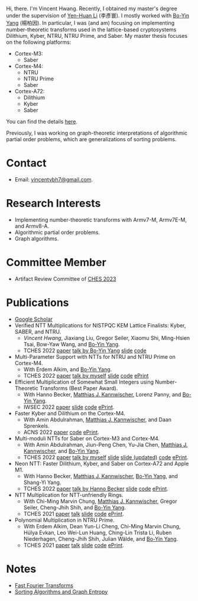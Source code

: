 

Hi, there. I'm Vincent Hwang.
Recently, I obtained my master's degree under the supervision of [Yen-Huan Li](https://sites.google.com/site/yenhuanli/home) (李彥寰).
I mostly worked with [Bo-Yin Yang](https://homepage.iis.sinica.edu.tw/pages/byyang/index_en.html) (楊柏因).
In particular, I was (and am) focusing on implementing number-theoretic transforms used in the lattice-based cryptosystems Dilithium, Kyber, NTRU, NTRU Prime, and Saber.
My master thesis focuses on the following platforms:
- Cortex-M3:
    - Saber
- Cortex-M4:
    - NTRU
    - NTRU Prime
    - Saber
- Cortex-A72:
    - Dilithium
    - Kyber
    - Saber

You can find the details [here](https://github.com/vincentvbh/NTTs_with_Armv7-M_Armv7E-M_Armv8-A).

Previously, I was working on graph-theoretic interpretations of algorithmic partial order problems,
which are generalizations of sorting problems.

# Contact
- Email: vincentvbh7@gmail.com.

# Research Interests
- Implementing number-theoretic transforms with Armv7-M, Armv7E-M, and Armv8-A.
- Algorithmic partial order problems.
- Graph algorithms.

# Committee Member
- Artifact Review Committee of [CHES 2023](https://ches.iacr.org/2023/)

# Publications
- [Google Scholar](https://scholar.google.com.ec/citations?user=idEjFxoAAAAJ&hl=en)
- Verified NTT Multiplications for NISTPQC KEM Lattice Finalists: Kyber, SABER, and NTRU.
    - <em>Vincent Hwang</em>, Jiaxiang Liu, Gregor Seiler, Xiaomu Shi, Ming-Hsien Tsai, Bow-Yaw Wang, and [Bo-Yin Yang](https://homepage.iis.sinica.edu.tw/pages/byyang/index_en.html).
    - TCHES 2022 [paper](https://vincentvbh.github.io/papers/TCHES2022_4_26.pdf) [talk by Bo-Yin Yang](https://youtu.be/TSUtA5hmrtk?t=4011) [slide](https://vincentvbh.github.io/slides/TCHES2022_4_26_slide.pdf) [code](https://github.com/fmlab-iis/cryptoline)
- Multi-Parameter Support with NTTs for NTRU and NTRU Prime on Cortex-M4.
    - With Erdem Alkim, and [Bo-Yin Yang](https://homepage.iis.sinica.edu.tw/pages/byyang/index_en.html).
    - TCHES 2022 [paper](https://vincentvbh.github.io/papers/TCHES2022_4_13.pdf) [talk by myself](https://youtu.be/TSUtA5hmrtk?t=2825) [slide](https://vincentvbh.github.io/slides/TCHES2022_4_13_slide.pdf) [code](https://github.com/vincentvbh/multi-params-ntt_NTRU_NTRUPrime) [ePrint](https://vincentvbh.github.io/papers/2022-930.pdf)
- Efficient Multiplication of Somewhat Small Integers using Number-Theoretic Transforms (Best Paper Award).
    - With Hanno Becker, [Matthias J. Kannwischer](https://kannwischer.eu), Lorenz Panny, and [Bo-Yin Yang](https://homepage.iis.sinica.edu.tw/pages/byyang/index_en.html).
    - IWSEC 2022 [paper](https://vincentvbh.github.io/papers/978-3-031-15255-9_1.pdf) [slide](https://vincentvbh.github.io/slides/20220831_ntt-int-mul.pdf) [code](https://github.com/ntt-int-mul/ntt-int-mul-m3) [ePrint](https://vincentvbh.github.io/papers/2022-439.pdf).
- Faster Kyber and Dilithium on the Cortex-M4.
    - With Amin Abdulrahman, [Matthias J. Kannwischer](https://kannwischer.eu), and Daan Sprenkels.
    - ACNS 2022 [paper](https://vincentvbh.github.io/papers/978-3-031-15255-9_1.pdf) [code](https://github.com/FasterKyberDilithiumM4/FasterKyberDilithiumM4) [ePrint](https://vincentvbh.github.io/papers/2022-112.pdf).
- Multi-moduli NTTs for Saber on Cortex-M3 and Cortex-M4.
    - With Amin Abdulrahman, Jiun-Peng Chen, Yu-Jia Chen, [Matthias J. Kannwischer](https://kannwischer.eu), and [Bo-Yin Yang](https://homepage.iis.sinica.edu.tw/pages/byyang/index_en.html).
    - TCHES 2022 [paper](https://vincentvbh.github.io/papers/TCHES2022_1_05.pdf) [talk by myself](https://youtu.be/TSUtA5hmrtk?t=179) [slide](https://vincentvbh.github.io/slides/TCHES2022_1_05_slide.pdf) [slide (updated)](https://vincentvbh.github.io/slides/TCHES2022_1_05_slide_updated.pdf) [code](https://github.com/multi-moduli-ntt-saber/multi-moduli-ntt-saber) [ePrint](https://vincentvbh.github.io/papers/2021-995.pdf).
- Neon NTT: Faster Dilithium, Kyber, and Saber on Cortex-A72 and Apple M1.
    - With Hanno Becker, [Matthias J. Kannwischer](https://kannwischer.eu), [Bo-Yin Yang](https://homepage.iis.sinica.edu.tw/pages/byyang/index_en.html), and Shang-Yi Yang.
    - TCHES 2022 [paper](https://vincentvbh.github.io/papers/TCHES2022_1_08.pdf) [talk by Hanno Becker](https://youtu.be/TSUtA5hmrtk?t=1491) [slide](https://vincentvbh.github.io/slides/TCHES2022_1_08_slide.pptx) [code](https://github.com/neon-ntt/neon-ntt) [ePrint](https://vincentvbh.github.io/papers/2021-986.pdf).
- NTT Multiplication for NTT-unfriendly Rings.
    - With Chi-Ming Marvin Chung, [Matthias J. Kannwischer](https://kannwischer.eu), Gregor Seiler, Cheng-Jhih Shih, and [Bo-Yin Yang](https://homepage.iis.sinica.edu.tw/pages/byyang/index_en.html).
    - TCHES 2021 [paper](https://vincentvbh.github.io/papers/TCHES2021_2_06.pdf) [talk](https://youtube.com/watch?v=a9_-jhD2ZG0) [slide](https://vincentvbh.github.io/slides/TCHES2021_2_06.slide.pdf) [code](https://github.com/ntt-polymul/ntt-polymul) [ePrint](https://vincentvbh.github.io/papers/2020-1397.pdf).
- Polynomial Multiplication in NTRU Prime.
    - With Erdem Alkim, Dean Yun-Li Cheng, Chi-Ming Marvin Chung, Hülya Evkan, Leo Wei-Lun Huang, Ching-Lin Trista Li, Ruben Niederhagen, Cheng-Jhih Shih, Julian Wälde, and [Bo-Yin Yang](https://homepage.iis.sinica.edu.tw/pages/byyang/index_en.html).
    - TCHES 2021 [paper](https://vincentvbh.github.io/papers/TCHES2021_1_09.pdf) [talk](https://youtube.com/watch?v=F95gXPfXrBA) [slide](https://vincentvbh.github.io/slides/TCHES2021_1_09_slide.pdf) [code](https://github.com/vincentvbh/NTRUPrime-PolyMul) [ePrint](https://vincentvbh.github.io/papers/2020-1216.pdf).





# Notes
- [Fast Fourier Transforms](./FFT.html)
- [Sorting Algorithms and Graph Entropy](./sort.html)

